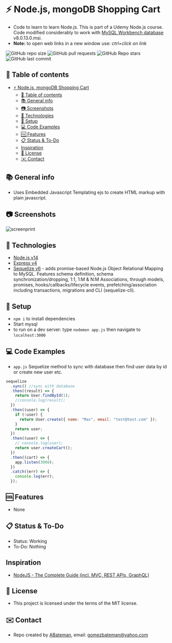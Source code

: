 # :zap: Node.js, mongoDB Shopping Cart

* Code to learn to learn Node.js. This is part of a Udemy Node.js course.
Code modified considerably to work with [MySQL Workbench database](https://dev.mysql.com/downloads/file/?id=480823) v8.0.13.0.msi.
* **Note:** to open web links in a new window use: _ctrl+click on link_

![GitHub repo size](https://img.shields.io/github/repo-size/AndrewJBateman/nodejs-tutorial-shoppingcart?style=plastic)
![GitHub pull requests](https://img.shields.io/github/issues-pr/AndrewJBateman/nodejs-tutorial-shoppingcart?style=plastic)
![GitHub Repo stars](https://img.shields.io/github/stars/AndrewJBateman/nodejs-tutorial-shoppingcart?style=plastic)
![GitHub last commit](https://img.shields.io/github/last-commit/AndrewJBateman/nodejs-tutorial-shoppingcart?style=plastic)

## :page_facing_up: Table of contents

* [:zap: Node.js, mongoDB Shopping Cart](#zap-nodejs-mongodb-shopping-cart)
  * [:page_facing_up: Table of contents](#page_facing_up-table-of-contents)
  * [:books: General info](#books-general-info)
  * [:camera: Screenshots](#camera-screenshots)
  * [:signal_strength: Technologies](#signal_strength-technologies)
  * [:floppy_disk: Setup](#floppy_disk-setup)
  * [:computer: Code Examples](#computer-code-examples)
  * [:cool: Features](#cool-features)
  * [:clipboard: Status & To-Do](#clipboard-status--to-do)
  * [Inspiration](#inspiration)
  * [:file_folder: License](#file_folder-license)
  * [:envelope: Contact](#envelope-contact)

## :books: General info

* Uses Embedded Javascript Templating ejs to create HTML markup with plain javascript.

## :camera: Screenshots

![screenprint](./images/.png)

## :signal_strength: Technologies

* [Node.js v14](https://nodejs.org)
* [Express v4](https://www.npmjs.com/package/express)
* [Sequelize v6](http://docs.sequelizejs.com) - adds promise-based Node.js Object Relational Mapping to MySQL. Features schema definition, schema synchronization/dropping, 1:1, 1:M & N:M Associations, through models, promises, hooks/callbacks/lifecycle events, prefetching/association including transactions, migrations and CLI (sequelize-cli).

## :floppy_disk: Setup

* `npm i` to install dependencies
* Start mysql
* to run on a dev server: type `nodemon app.js` then navigate to `localhost:3000`

## :computer: Code Examples

* `app.js` Sequelize method to sync with database then find user data by id or create new user etc.

```javascript
sequelize
  .sync() //sync with database
  .then((result) => {
    return User.findById(1);
    //console.log(result);
  })
  .then((user) => {
    if (!user) {
      return User.create({ name: "Max", email: "test@test.com" });
    }
    return user;
  })
  .then((user) => {
    // console.log(user);
    return user.createCart();
  })
  .then((cart) => {
    app.listen(3000);
  })
  .catch((err) => {
    console.log(err);
  });
```

## :cool: Features

* None

## :clipboard: Status & To-Do

* Status: Working
* To-Do: Nothing

## Inspiration

* [NodeJS - The Complete Guide (incl. MVC, REST APIs, GraphQL)](https://www.udemy.com/nodejs-the-complete-guide/)

## :file_folder: License

* This project is licensed under the terms of the MIT license.

## :envelope: Contact

* Repo created by [ABateman](https://github.com/AndrewJBateman), email: gomezbateman@yahoo.com
